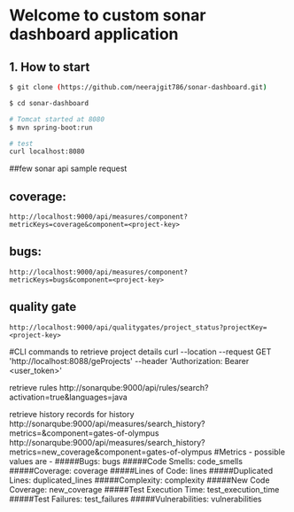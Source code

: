 # Welcome to custom sonar dashboard application

## 1. How to start
```bash
$ git clone (https://github.com/neerajgit786/sonar-dashboard.git)

$ cd sonar-dashboard

# Tomcat started at 8080
$ mvn spring-boot:run

# test
curl localhost:8080

```
##few sonar api sample request

## coverage:
	http://localhost:9000/api/measures/component?metricKeys=coverage&component=<project-key>
## bugs:
	http://localhost:9000/api/measures/component?metricKeys=bugs&component=<project-key>
## quality gate 
	http://localhost:9000/api/qualitygates/project_status?projectKey=<project-key>

#CLI commands to retrieve project details 
curl --location --request GET 'http://localhost:8088/geProjects' --header 'Authorization: Bearer <user_token>'

retrieve rules
http://sonarqube:9000/api/rules/search?activation=true&languages=java

retrieve history records for history
http://sonarqube:9000/api/measures/search_history?metrics=<metrics>&component=gates-of-olympus
http://sonarqube:9000/api/measures/search_history?metrics=new_coverage&component=gates-of-olympus
#Metrics - possible values are -
#####Bugs: bugs
#####Code Smells: code_smells
#####Coverage: coverage
#####Lines of Code: lines
#####Duplicated Lines: duplicated_lines
#####Complexity: complexity
#####New Code Coverage: new_coverage
#####Test Execution Time: test_execution_time
#####Test Failures: test_failures
#####Vulnerabilities: vulnerabilities
